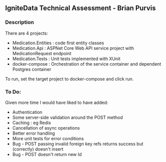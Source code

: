 ## IgniteData Technical Assessment - Brian Purvis

### Description

There are 4 projects: 
 - Medication.Entities : code first entity classes
 - Medication.Api : ASPNet Core Web API service project with MedicationRequest endpoint
 - Medication.Tests : Unit tests implemented with XUnit
 - docker-compose : Orchestration of the service container and dependent Postgres container

To run, set the target project to docker-compose and click run. 

### To Do:

Given more time I would have liked to have added:
  - Authentication
  - Some server-side validation around the POST method
  - Caching : eg Redis
  - Cancellation of async operations
  - Better error handling
  - More unit tests for error conditions
  - Bug - POST passing invalid foreign key refs returns success but (correctly) doesn't insert
  - Bug - POST doesn't return new Id